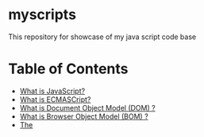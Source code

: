 # myscripts
This repository for showcase of my java script code base

# Table of Contents
- [What is JavaScript?](#JavaScript)
- [What is ECMASCript?](#ECMAScript)
- [What is Document Object Model (DOM) ?](#DOM)
- [What is Browser Object Model (BOM) ?](#BOM)
- [The <SCRIPT> Element](#scriptElement)
- [What is CDATA ?](#CDATA)
- [Inline Code Versus External Files](#InlineVsExternal)
- [Document Modes](#DocuMode)
- [The `<NOSCRIPT>` Element](#Noscript)
- [How to write JavaScript?](#HowToWrite)
- [Variables](#Variables)
- [Data Types](#DataType)

# <a name="JavaScript"></a> What is JavaScript ?
JavaScript is a text-based programming language used both on the client-side and server-side that allows you to make web pages interactive. Where HTML and CSS are languages that give structure and style to web pages, JavaScript gives web pages interactive elements that engage a user.

# <a name="ECMAScript"></a> What is ECAMScript ?
ECMA Script is simply a description of a langauge implementing all of the facets described in the specification. JavaScript implements ECMAScript. On very basic level, it describe the following parts of the langauge.
- Syntax
- Types
- Statements
- Keywords
- Reserve words
- Operators
- Object

# <a name="DOM"></a> What is Document Object Model (DOM) ?
The Document Object Model (DOM) is an application programming interface(API) for XML that was extended for use in HTML. The DOM mpas out an entire page as a hierarchy of nodes. Each part of an HTML or XML page is a type of node contaning different kinds of data.

## DOM Levels:
- DOM Level 1 
- DOM Level 2
- DOM Level 3

## DOM Level 1:
The goal of DOM Level 1 was to map out the structure of a document, It consisted of two modules: **The DOM Core** , which provide a way to map the structure of an XML-based document to allow for easy access to and manipulation of any part of a document, and **The DOM HTML**, which extended the DOM Core by adding HTML specific objects and methods.

## DOM Level 2:
DOM Level 2 introduced the foolowing new modules of the DOM to deal with new types of interfaces:
- **DOM Views** - Describes interfaces to keep track of the various views of a document. ( the document before and after CSS styling).
- **DOM Events** - Describes interfaces for events and event handling.
- **DOM Style** - Describes interfaces to deal with CSS based styling of elements.
- **DOM Traversal and Range** - Describe interfaces to traverse and manipulate a document tree.

## DOM Level 3:
DOM Level 3 further extends the DOM with the introduction of methods to load and save documents in a uniform way and methods to validate a document. In level 3, the DOM Core is extended to support all of XML1.0, including XML Infoset, XPath, and XML Base.


# <a name="BOM"></a> What is Browser Object Model (BOM) ?
The Browser Object Model (BOM) allowed access and manipulation of the browser window, Using BOM, developers can interact with the browser outside of the context of it's displayed page.Primarily, the BOM deals with the browser window and frame, but generally any browser specific extension to javaScript is considerd to be part of the BOM. The following are such extensions:
- The capability to pop-up new browser window.
- The capability to move, resize, and close browser windows.
- The *navigator* object, which provide detailed information about the browser.
- The *location* object, which gives detailed information about the page loded in the browser.
- The *screen* object, which gives detailed information about the user's screen resolution.
- Support for cookies.
- Custom object such as *XMLHttpRequest* and Internet Explorer's *ActiveXObject*.

# <a name="scriptElement"></a> The <SCRIPT> Element
The primary method of inserting javascript into an HTML page via the <script> element. There are six attribute for the <script> element.
- **async** - Optional. Indicates that the script should begin downloading immeditely but should not prevent other actions on the page shuch as downloading resources or waiting for other scripts to load.
- **charset** - Optional. The chracter set of code specified using the *src* attribute. This attribute is rarely used, because most browser don't honor its value.
- **defer** - Optional. Indicate that the execution of the script can safely be deferred until after the document's content has been completely parsed and displayed.
- **language** - Deprecated. Originally indicated the scripting langauge being used by the code.
- **src** - Optional. Indicated an external file that contain code to be excuted.
- **type** - Optional. Replace *language*; indicates the content type(also called MIME type) of the scripting language being used by the code block.

# <a name="CDATA"></a> What is CDATA ?
The term CDATA, meaning character data, is used to indicate areas of the document that contain free-form text not intended to be parsed.This enable you to use any character, including the less-than symbol, without incurring a syntax error. The format is as follows:
```<script type="text/javascript"><![CDATA[
function compare(a,b){
    if(a < b){
        alert("A is less than B");
    }else if( a > b){
        alert("A is greater than B");
    }else{
        alert("A is equal to B");
    }
}
]]></script>
```
In XHTML-compliant web browsers, this solves the problem. However, many browsers are still not XHTML-compliant and don't support the CDATA section. To work around this, the CDATA markup must be offset by JavaScript comments.
```<script type="text/javascript">
//<![CDATA[
function compare(a,b){
    if(a < b){
        alert("A is less than B");
    }else if( a > b){
        alert("A is greater than B");
    }else{
        alert("A is equal to B");
    }
}
//]]>
</script>
```
This format works in modern browsers. Though a littile bit of a hack, it validates as XHTML and degrades gracefully for pre-XHTML browsers.

# <a name="InlineVsExternal"></a> Inline Code Versus External Files
Although it's possible to embed javascript in HTML file directly, it's generally considered a best practice to include as much java script as possible using external files. Keeping that in mind there is no hard and fast rules regarding this practice, the argument for using external file are as follows.
- Maintainability
- Caching
- Future-proof

# <a name="DocuMode"></a> Document Modes
The concept of document mode through the use of doctype switching. The primary difference between these modes are related to the rendering of content with regards to CSS, there are also several side effects related to java script. 
- **Quirks Mode** - Which made Internet Explorer behave as if it were version 5 (with several nonstandard features)
- **Standard Mode** - Which made Internet Explorer behave in a more standard-compliant way.
- **EdgeHTML Mode** - EdgeHTML's rendering is meant to be fully compatible with the rendering of the Blink and WebKit layout engines, used by Google Chrome and Safari, respectively.

# <a name="Noscript"></a> The `<NOSCRIPT>` Element
Any Content contained in a `<noscript>` element will be displayed under only following two circumstances.
- The browser doesn't support scripting
- The browser scripting support is turned off.
```
<noscript>
<p>This page required a Javascript-enabled browser</p>
</noscript>
```
# <a name="HowToWrite"></a> How to write JavaScript?
- JavaScript is Case Sensitivity
```
var date = new date();
Uncaught TypeError: date is not a constructor
```
- Use camelCase
  - Variables start with lowercase letter. e.g. `var greenDuck;`
  - Objects and classes start with uppercase letter. e.g. `var date = new Date()`
  - Constant are all-caps. e.g. `const = CONSTANTLYUPPERCASE;`
- whitespace Matters (to Humans)
```
// With whitespace
var date = new Date();
document.body.innerHTML = "<h1>" + date + "</h1>";

//Without whitespace
var date = new Date();
document.body.innerHTML = "<h1>"+date+"</h1>";
```
- End Each Statement with a Semicolon
- Use Comments Liberally
```
// A single-line comments starts with two slashes.
var date = new Date();
document.body.innerHTML = "<h1>" + date + "</h1>;

/*A multi-line comments starts with a slash and an asterisk 
and ends with an asterisk and a slash*/
date = new Date();
document.body.innerHTML = "<h1"> + date + "<h1>;
```
# <a name="Variables"></a> Variables
ECMAScript variables are loosely typed, meaning that a variable can hold any type of data. Every variable is simply a named placeholder for a value. To define a value use *var* operator.
`var message`
This code defines a varaible named *message* that can be used to hold any value.(Without initialization, it holds the special value *undefined*)
- **Local Variable** - Variable makes it local to the scope in which it was defined.
- **Global Variable** - By omitting the *var* operator variable becomes global but this apporach is not recommended. Strict Mode throw a ReferenceError when undeclared variable assigned a value.

# <a name="DataType"></a> Data Types:
Data type used to represent data. In javascript under 2 category data types defined.
- **Primitive Data Type**
   - Undefined
   - Null
   - Boolean
   - Number
   - String
- **Complex Data Type**
   - Object
   - function